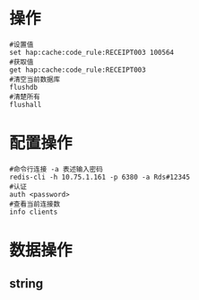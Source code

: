 # 操作

```shell
#设置值
set hap:cache:code_rule:RECEIPT003 100564
#获取值
get hap:cache:code_rule:RECEIPT003
#清空当前数据库
flushdb
#清楚所有
flushall
```

# 配置操作

```shell
#命令行连接 -a 表述输入密码
redis-cli -h 10.75.1.161 -p 6380 -a Rds#12345
#认证
auth <password>
#查看当前连接数
info clients
```

# 数据操作

## string

